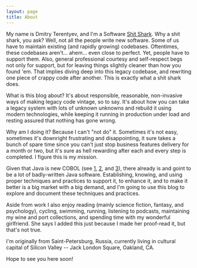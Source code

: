 ```yaml
---
layout: page
title: About
---
```


My name is Dmitry Terentyev, and I'm a Software [Shit Shark](http://www.urbandictionary.com/define.php?term=shit+shark&defid=1988454). Why a shit shark, you ask? Well, not all the people write new software. Some of us have to maintain existing (and rapidly growing) codebases. Oftentimes, these codebases aren't... ahem... even close to perfect. Yet, people have to support them. Also, general professional courtesy and self-respect begs not only for support, but for leaving things slightly cleaner than how you found  'em. That implies diving deep into this legacy codebase, and rewriting one piece of crappy code after another. This is exactly what a shit shark does.

What is this blog about? It's about responsible, reasonable, non-invasive ways of making legacy code vintage, so to say. It's about how you can take a legacy system with lots of unknown unknowns and rebuild it using modern technologies, while keeping it running in production under load and resting assured that nothing has gone wrong.

Why am I doing it? Because I can't "not do" it. Sometimes it's not easy, sometimes it's downright frustrating and disappointing, it sure takes a bunch of spare time since you can't just stop business features delivery for a month or two, but it's sure as hell rewarding after each and every step is completed. I figure this is my mission.

Given that Java is new COBOL (see [1](http://wiki.c2.com/?JavaIsTheNewCobol), [2](http://www.infoworld.com/article/2650254/application-development/java-is-becoming-the-new-cobol.html), and [3](https://www.influxdata.com/java-is-the-cobol-of-my-generation-and-go-is-its-successor-and-other-reflections-after-gophercon/)), there already is and goint to be a lot of badly-written Java software. Establishing, knowing, and using proper techniques and practices to support it, to enhance it, and to make it better is a big market with a big demand, and I'm going to use this blog to explore and document these techniques and practices.

Aside from work I also enjoy reading (mainly science fiction, fantasy, and psychology), cycling, swimming, running, listening to podcasts, maintaining my wine and port collections, and spending time with my wonderful girlfriend. She says I added this just because I made her proof-read it, but that's not true.

I'm originally from Saint-Petersburg, Russia, currently living in cultural capital of Silicon Valley -- Jack London Square, Oakland, CA.

Hope to see you here soon!
